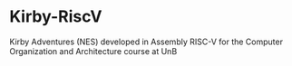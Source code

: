 # Kirby-RiscV
Kirby Adventures (NES) developed in Assembly RISC-V for the Computer Organization and Architecture course at UnB
